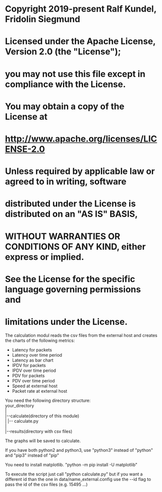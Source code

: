 # Copyright 2019-present Ralf Kundel, Fridolin Siegmund
# 
# Licensed under the Apache License, Version 2.0 (the "License");
# you may not use this file except in compliance with the License.
# You may obtain a copy of the License at
# 
#    http://www.apache.org/licenses/LICENSE-2.0
#
# Unless required by applicable law or agreed to in writing, software
# distributed under the License is distributed on an "AS IS" BASIS,
# WITHOUT WARRANTIES OR CONDITIONS OF ANY KIND, either express or implied.
# See the License for the specific language governing permissions and
# limitations under the License.

The calculation modul reads the csv files from the external host and creates the charts of the following metrics:
- Latency for packets
- Latency over time period
- Latency as bar chart
- IPDV for packets
- IPDV over time period
- PDV for packets
- PDV over time period
- Speed at external host
- Packet rate at external host
  
You need the following directory structure:  
	your_directory  
	|  
	|--calculate(directory of this module)  
	|       |-- calculate.py  
	|  
	|--results(directory with csv files)  
  
The graphs will be saved to calculate.  
  
If you have both python2 and python3, use "python3" instead of "python" and "pip3" instead of "pip"

You need to install matplotlib. "python -m pip install -U matplotlib"

To execute the script just call "python calculate.py" but if you want a different id than the one in data/name_external.config use the --id flag to pass the id of the csv files (e.g. 15495 ...)
